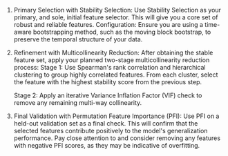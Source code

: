 1. Primary Selection with Stability Selection: Use Stability Selection as your primary, and sole, initial feature selector. This will give you a core set of robust and reliable features.
    Configuration: Ensure you are using a time-aware bootstrapping method, such as the moving block bootstrap, to preserve the temporal structure of your data. 
2. Refinement with Multicollinearity Reduction: After obtaining the stable feature set, apply your planned two-stage multicollinearity reduction process:
    Stage 1: Use Spearman's rank correlation and hierarchical clustering to group highly correlated features.  From each cluster, select the feature with the highest stability score from the previous step.

    Stage 2: Apply an iterative Variance Inflation Factor (VIF) check to remove any remaining multi-way collinearity. 
3. Final Validation with Permutation Feature Importance (PFI): Use PFI on a held-out validation set as a final check. This will confirm that the selected features contribute positively to the model's generalization performance.  Pay close attention to and consider removing any features with negative PFI scores, as they may be indicative of overfitting. 